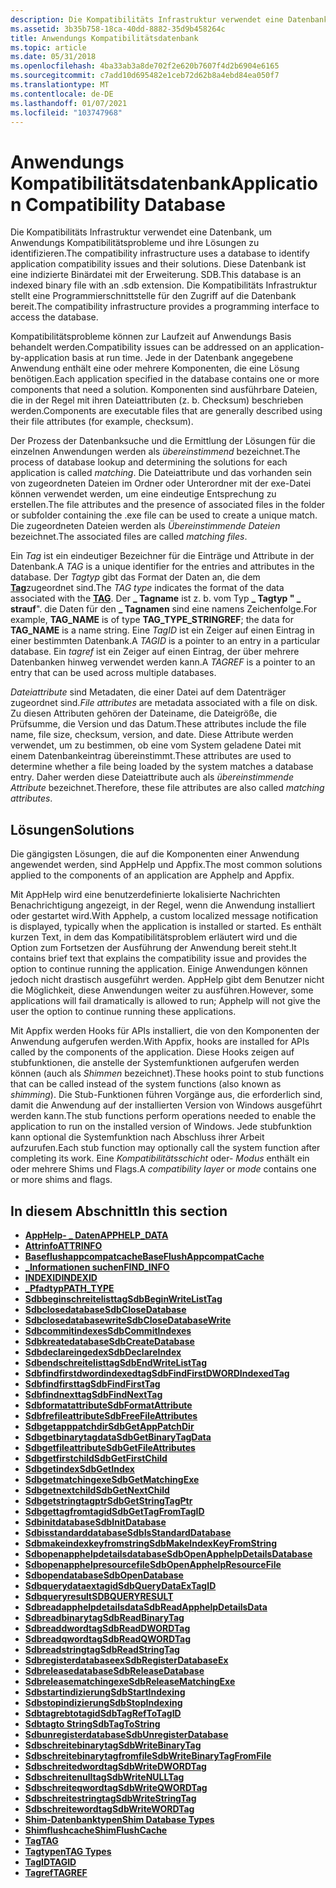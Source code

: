 ```yaml
---
description: Die Kompatibilitäts Infrastruktur verwendet eine Datenbank, um Anwendungs Kompatibilitätsprobleme und ihre Lösungen zu identifizieren.
ms.assetid: 3b35b758-18ca-40dd-8882-35d9b458264c
title: Anwendungs Kompatibilitätsdatenbank
ms.topic: article
ms.date: 05/31/2018
ms.openlocfilehash: 4ba33ab3a8de702f2e620b7607f4d2b6904e6165
ms.sourcegitcommit: c7add10d695482e1ceb72d62b8a4ebd84ea050f7
ms.translationtype: MT
ms.contentlocale: de-DE
ms.lasthandoff: 01/07/2021
ms.locfileid: "103747968"
---
```

# <a name="application-compatibility-database"></a><span data-ttu-id="54991-103">Anwendungs Kompatibilitätsdatenbank</span><span class="sxs-lookup"><span data-stu-id="54991-103">Application Compatibility Database</span></span>

<span data-ttu-id="54991-104">Die Kompatibilitäts Infrastruktur verwendet eine Datenbank, um Anwendungs Kompatibilitätsprobleme und ihre Lösungen zu identifizieren.</span><span class="sxs-lookup"><span data-stu-id="54991-104">The compatibility infrastructure uses a database to identify application compatibility issues and their solutions.</span></span> <span data-ttu-id="54991-105">Diese Datenbank ist eine indizierte Binärdatei mit der Erweiterung. SDB.</span><span class="sxs-lookup"><span data-stu-id="54991-105">This database is an indexed binary file with an .sdb extension.</span></span> <span data-ttu-id="54991-106">Die Kompatibilitäts Infrastruktur stellt eine Programmierschnittstelle für den Zugriff auf die Datenbank bereit.</span><span class="sxs-lookup"><span data-stu-id="54991-106">The compatibility infrastructure provides a programming interface to access the database.</span></span>

<span data-ttu-id="54991-107">Kompatibilitätsprobleme können zur Laufzeit auf Anwendungs Basis behandelt werden.</span><span class="sxs-lookup"><span data-stu-id="54991-107">Compatibility issues can be addressed on an application-by-application basis at run time.</span></span> <span data-ttu-id="54991-108">Jede in der Datenbank angegebene Anwendung enthält eine oder mehrere Komponenten, die eine Lösung benötigen.</span><span class="sxs-lookup"><span data-stu-id="54991-108">Each application specified in the database contains one or more components that need a solution.</span></span> <span data-ttu-id="54991-109">Komponenten sind ausführbare Dateien, die in der Regel mit ihren Dateiattributen (z. b. Checksum) beschrieben werden.</span><span class="sxs-lookup"><span data-stu-id="54991-109">Components are executable files that are generally described using their file attributes (for example, checksum).</span></span>

<span data-ttu-id="54991-110">Der Prozess der Datenbanksuche und die Ermittlung der Lösungen für die einzelnen Anwendungen werden als *übereinstimmend* bezeichnet.</span><span class="sxs-lookup"><span data-stu-id="54991-110">The process of database lookup and determining the solutions for each application is called *matching*.</span></span> <span data-ttu-id="54991-111">Die Dateiattribute und das vorhanden sein von zugeordneten Dateien im Ordner oder Unterordner mit der exe-Datei können verwendet werden, um eine eindeutige Entsprechung zu erstellen.</span><span class="sxs-lookup"><span data-stu-id="54991-111">The file attributes and the presence of associated files in the folder or subfolder containing the .exe file can be used to create a unique match.</span></span> <span data-ttu-id="54991-112">Die zugeordneten Dateien werden als *Übereinstimmende Dateien* bezeichnet.</span><span class="sxs-lookup"><span data-stu-id="54991-112">The associated files are called *matching files*.</span></span>

<span data-ttu-id="54991-113">Ein *Tag* ist ein eindeutiger Bezeichner für die Einträge und Attribute in der Datenbank.</span><span class="sxs-lookup"><span data-stu-id="54991-113">A *TAG* is a unique identifier for the entries and attributes in the database.</span></span> <span data-ttu-id="54991-114">Der *Tagtyp* gibt das Format der Daten an, die dem [**Tag**](tag.md)zugeordnet sind.</span><span class="sxs-lookup"><span data-stu-id="54991-114">The *TAG type* indicates the format of the data associated with the [**TAG**](tag.md).</span></span> <span data-ttu-id="54991-115">Der **\_ Tagname** ist z. b. vom Typ **\_ Tagtyp " \_ strauf**". die Daten für den **\_ Tagnamen** sind eine namens Zeichenfolge.</span><span class="sxs-lookup"><span data-stu-id="54991-115">For example, **TAG\_NAME** is of type **TAG\_TYPE\_STRINGREF**; the data for **TAG\_NAME** is a name string.</span></span> <span data-ttu-id="54991-116">Eine *TagID* ist ein Zeiger auf einen Eintrag in einer bestimmten Datenbank.</span><span class="sxs-lookup"><span data-stu-id="54991-116">A *TAGID* is a pointer to an entry in a particular database.</span></span> <span data-ttu-id="54991-117">Ein *tagref* ist ein Zeiger auf einen Eintrag, der über mehrere Datenbanken hinweg verwendet werden kann.</span><span class="sxs-lookup"><span data-stu-id="54991-117">A *TAGREF* is a pointer to an entry that can be used across multiple databases.</span></span>

<span data-ttu-id="54991-118">*Dateiattribute* sind Metadaten, die einer Datei auf dem Datenträger zugeordnet sind.</span><span class="sxs-lookup"><span data-stu-id="54991-118">*File attributes* are metadata associated with a file on disk.</span></span> <span data-ttu-id="54991-119">Zu diesen Attributen gehören der Dateiname, die Dateigröße, die Prüfsumme, die Version und das Datum.</span><span class="sxs-lookup"><span data-stu-id="54991-119">These attributes include the file name, file size, checksum, version, and date.</span></span> <span data-ttu-id="54991-120">Diese Attribute werden verwendet, um zu bestimmen, ob eine vom System geladene Datei mit einem Datenbankeintrag übereinstimmt.</span><span class="sxs-lookup"><span data-stu-id="54991-120">These attributes are used to determine whether a file being loaded by the system matches a database entry.</span></span> <span data-ttu-id="54991-121">Daher werden diese Dateiattribute auch als *übereinstimmende Attribute* bezeichnet.</span><span class="sxs-lookup"><span data-stu-id="54991-121">Therefore, these file attributes are also called *matching attributes*.</span></span>

## <a name="solutions"></a><span data-ttu-id="54991-122">Lösungen</span><span class="sxs-lookup"><span data-stu-id="54991-122">Solutions</span></span>

<span data-ttu-id="54991-123">Die gängigsten Lösungen, die auf die Komponenten einer Anwendung angewendet werden, sind AppHelp und Appfix.</span><span class="sxs-lookup"><span data-stu-id="54991-123">The most common solutions applied to the components of an application are Apphelp and Appfix.</span></span>

<span data-ttu-id="54991-124">Mit AppHelp wird eine benutzerdefinierte lokalisierte Nachrichten Benachrichtigung angezeigt, in der Regel, wenn die Anwendung installiert oder gestartet wird.</span><span class="sxs-lookup"><span data-stu-id="54991-124">With Apphelp, a custom localized message notification is displayed, typically when the application is installed or started.</span></span> <span data-ttu-id="54991-125">Es enthält kurzen Text, in dem das Kompatibilitätsproblem erläutert wird und die Option zum Fortsetzen der Ausführung der Anwendung bereit steht.</span><span class="sxs-lookup"><span data-stu-id="54991-125">It contains brief text that explains the compatibility issue and provides the option to continue running the application.</span></span> <span data-ttu-id="54991-126">Einige Anwendungen können jedoch nicht drastisch ausgeführt werden. AppHelp gibt dem Benutzer nicht die Möglichkeit, diese Anwendungen weiter zu ausführen.</span><span class="sxs-lookup"><span data-stu-id="54991-126">However, some applications will fail dramatically is allowed to run; Apphelp will not give the user the option to continue running these applications.</span></span>

<span data-ttu-id="54991-127">Mit Appfix werden Hooks für APIs installiert, die von den Komponenten der Anwendung aufgerufen werden.</span><span class="sxs-lookup"><span data-stu-id="54991-127">With Appfix, hooks are installed for APIs called by the components of the application.</span></span> <span data-ttu-id="54991-128">Diese Hooks zeigen auf stubfunktionen, die anstelle der Systemfunktionen aufgerufen werden können (auch als *Shimmen* bezeichnet).</span><span class="sxs-lookup"><span data-stu-id="54991-128">These hooks point to stub functions that can be called instead of the system functions (also known as *shimming*).</span></span> <span data-ttu-id="54991-129">Die Stub-Funktionen führen Vorgänge aus, die erforderlich sind, damit die Anwendung auf der installierten Version von Windows ausgeführt werden kann.</span><span class="sxs-lookup"><span data-stu-id="54991-129">The stub functions perform operations needed to enable the application to run on the installed version of Windows.</span></span> <span data-ttu-id="54991-130">Jede stubfunktion kann optional die Systemfunktion nach Abschluss ihrer Arbeit aufzurufen.</span><span class="sxs-lookup"><span data-stu-id="54991-130">Each stub function may optionally call the system function after completing its work.</span></span> <span data-ttu-id="54991-131">Eine *Kompatibilitätsschicht* oder- *Modus* enthält ein oder mehrere Shims und Flags.</span><span class="sxs-lookup"><span data-stu-id="54991-131">A *compatibility layer* or *mode* contains one or more shims and flags.</span></span>

## <a name="in-this-section"></a><span data-ttu-id="54991-132">In diesem Abschnitt</span><span class="sxs-lookup"><span data-stu-id="54991-132">In this section</span></span>

-   [<span data-ttu-id="54991-133">**AppHelp- \_ Daten**</span><span class="sxs-lookup"><span data-stu-id="54991-133">**APPHELP\_DATA**</span></span>](apphelp-data.md)
-   [<span data-ttu-id="54991-134">**Attrinfo**</span><span class="sxs-lookup"><span data-stu-id="54991-134">**ATTRINFO**</span></span>](attrinfo.md)
-   [<span data-ttu-id="54991-135">**Baseflushappcompatcache**</span><span class="sxs-lookup"><span data-stu-id="54991-135">**BaseFlushAppcompatCache**</span></span>](baseflushappcompatcache.md)
-   [<span data-ttu-id="54991-136">**\_Informationen suchen**</span><span class="sxs-lookup"><span data-stu-id="54991-136">**FIND\_INFO**</span></span>](find-info.md)
-   [<span data-ttu-id="54991-137">**INDEXID**</span><span class="sxs-lookup"><span data-stu-id="54991-137">**INDEXID**</span></span>](indexid.md)
-   [<span data-ttu-id="54991-138">**\_Pfadtyp**</span><span class="sxs-lookup"><span data-stu-id="54991-138">**PATH\_TYPE**</span></span>](path-type.md)
-   [<span data-ttu-id="54991-139">**Sdbbeginschreitelisttag**</span><span class="sxs-lookup"><span data-stu-id="54991-139">**SdbBeginWriteListTag**</span></span>](sdbbeginwritelisttag.md)
-   [<span data-ttu-id="54991-140">**Sdbclosedatabase**</span><span class="sxs-lookup"><span data-stu-id="54991-140">**SdbCloseDatabase**</span></span>](sdbclosedatabase.md)
-   [<span data-ttu-id="54991-141">**Sdbclosedatabasewrite**</span><span class="sxs-lookup"><span data-stu-id="54991-141">**SdbCloseDatabaseWrite**</span></span>](sdbclosedatabasewrite.md)
-   [<span data-ttu-id="54991-142">**Sdbcommitindexes**</span><span class="sxs-lookup"><span data-stu-id="54991-142">**SdbCommitIndexes**</span></span>](sdbcommitindexes.md)
-   [<span data-ttu-id="54991-143">**Sdbkreatedatabase**</span><span class="sxs-lookup"><span data-stu-id="54991-143">**SdbCreateDatabase**</span></span>](sdbcreatedatabase.md)
-   [<span data-ttu-id="54991-144">**Sdbdeclareingedex**</span><span class="sxs-lookup"><span data-stu-id="54991-144">**SdbDeclareIndex**</span></span>](sdbdeclareindex.md)
-   [<span data-ttu-id="54991-145">**Sdbendschreitelisttag**</span><span class="sxs-lookup"><span data-stu-id="54991-145">**SdbEndWriteListTag**</span></span>](sdbendwritelisttag.md)
-   [<span data-ttu-id="54991-146">**Sdbfindfirstdwordindexedtag**</span><span class="sxs-lookup"><span data-stu-id="54991-146">**SdbFindFirstDWORDIndexedTag**</span></span>](sdbfindfirstdwordindexedtag.md)
-   [<span data-ttu-id="54991-147">**Sdbfindfirsttag**</span><span class="sxs-lookup"><span data-stu-id="54991-147">**SdbFindFirstTag**</span></span>](sdbfindfirsttag.md)
-   [<span data-ttu-id="54991-148">**Sdbfindnexttag**</span><span class="sxs-lookup"><span data-stu-id="54991-148">**SdbFindNextTag**</span></span>](sdbfindnexttag.md)
-   [<span data-ttu-id="54991-149">**Sdbformatattribute**</span><span class="sxs-lookup"><span data-stu-id="54991-149">**SdbFormatAttribute**</span></span>](sdbformatattribute.md)
-   [<span data-ttu-id="54991-150">**Sdbfrefileattribute**</span><span class="sxs-lookup"><span data-stu-id="54991-150">**SdbFreeFileAttributes**</span></span>](sdbfreefileattributes.md)
-   [<span data-ttu-id="54991-151">**Sdbgetapppatchdir**</span><span class="sxs-lookup"><span data-stu-id="54991-151">**SdbGetAppPatchDir**</span></span>](sdbgetapppatchdir.md)
-   [<span data-ttu-id="54991-152">**Sdbgetbinarytagdata**</span><span class="sxs-lookup"><span data-stu-id="54991-152">**SdbGetBinaryTagData**</span></span>](sdbgetbinarytagdata.md)
-   [<span data-ttu-id="54991-153">**Sdbgetfileattribute**</span><span class="sxs-lookup"><span data-stu-id="54991-153">**SdbGetFileAttributes**</span></span>](sdbgetfileattributes.md)
-   [<span data-ttu-id="54991-154">**Sdbgetfirstchild**</span><span class="sxs-lookup"><span data-stu-id="54991-154">**SdbGetFirstChild**</span></span>](sdbgetfirstchild.md)
-   [<span data-ttu-id="54991-155">**Sdbgetindex**</span><span class="sxs-lookup"><span data-stu-id="54991-155">**SdbGetIndex**</span></span>](sdbgetindex.md)
-   [<span data-ttu-id="54991-156">**Sdbgetmatchingexe**</span><span class="sxs-lookup"><span data-stu-id="54991-156">**SdbGetMatchingExe**</span></span>](sdbgetmatchingexe.md)
-   [<span data-ttu-id="54991-157">**Sdbgetnextchild**</span><span class="sxs-lookup"><span data-stu-id="54991-157">**SdbGetNextChild**</span></span>](sdbgetnextchild.md)
-   [<span data-ttu-id="54991-158">**Sdbgetstringtagptr**</span><span class="sxs-lookup"><span data-stu-id="54991-158">**SdbGetStringTagPtr**</span></span>](sdbgetstringtagptr.md)
-   [<span data-ttu-id="54991-159">**Sdbgettagfromtagid**</span><span class="sxs-lookup"><span data-stu-id="54991-159">**SdbGetTagFromTagID**</span></span>](sdbgettagfromtagid.md)
-   [<span data-ttu-id="54991-160">**Sdbinitdatabase**</span><span class="sxs-lookup"><span data-stu-id="54991-160">**SdbInitDatabase**</span></span>](sdbinitdatabase.md)
-   [<span data-ttu-id="54991-161">**Sdbisstandarddatabase**</span><span class="sxs-lookup"><span data-stu-id="54991-161">**SdbIsStandardDatabase**</span></span>](sdbisstandarddatabase.md)
-   [<span data-ttu-id="54991-162">**Sdbmakeindexkeyfromstring**</span><span class="sxs-lookup"><span data-stu-id="54991-162">**SdbMakeIndexKeyFromString**</span></span>](sdbmakeindexkeyfromstring.md)
-   [<span data-ttu-id="54991-163">**Sdbopenapphelpdetailsdatabase**</span><span class="sxs-lookup"><span data-stu-id="54991-163">**SdbOpenApphelpDetailsDatabase**</span></span>](sdbopenapphelpdetailsdatabase.md)
-   [<span data-ttu-id="54991-164">**Sdbopenapphelpresourcefile**</span><span class="sxs-lookup"><span data-stu-id="54991-164">**SdbOpenApphelpResourceFile**</span></span>](sdbopenapphelpresourcefile.md)
-   [<span data-ttu-id="54991-165">**Sdbopendatabase**</span><span class="sxs-lookup"><span data-stu-id="54991-165">**SdbOpenDatabase**</span></span>](sdbopendatabase.md)
-   [<span data-ttu-id="54991-166">**Sdbquerydataextagid**</span><span class="sxs-lookup"><span data-stu-id="54991-166">**SdbQueryDataExTagID**</span></span>](sdbquerydataextagid.md)
-   [<span data-ttu-id="54991-167">**Sdbqueryresult**</span><span class="sxs-lookup"><span data-stu-id="54991-167">**SDBQUERYRESULT**</span></span>](sdbqueryresult.md)
-   [<span data-ttu-id="54991-168">**Sdbreadapphelpdetailsdata**</span><span class="sxs-lookup"><span data-stu-id="54991-168">**SdbReadApphelpDetailsData**</span></span>](sdbreadapphelpdetailsdata.md)
-   [<span data-ttu-id="54991-169">**Sdbreadbinarytag**</span><span class="sxs-lookup"><span data-stu-id="54991-169">**SdbReadBinaryTag**</span></span>](sdbreadbinarytag.md)
-   [<span data-ttu-id="54991-170">**Sdbreaddwordtag**</span><span class="sxs-lookup"><span data-stu-id="54991-170">**SdbReadDWORDTag**</span></span>](sdbreaddwordtag.md)
-   [<span data-ttu-id="54991-171">**Sdbreadqwordtag**</span><span class="sxs-lookup"><span data-stu-id="54991-171">**SdbReadQWORDTag**</span></span>](sdbreadqwordtag.md)
-   [<span data-ttu-id="54991-172">**Sdbreadstringtag**</span><span class="sxs-lookup"><span data-stu-id="54991-172">**SdbReadStringTag**</span></span>](sdbreadstringtag.md)
-   [<span data-ttu-id="54991-173">**Sdbregisterdatabaseex**</span><span class="sxs-lookup"><span data-stu-id="54991-173">**SdbRegisterDatabaseEx**</span></span>](sdbregisterdatabaseex.md)
-   [<span data-ttu-id="54991-174">**Sdbreleasedatabase**</span><span class="sxs-lookup"><span data-stu-id="54991-174">**SdbReleaseDatabase**</span></span>](sdbreleasedatabase.md)
-   [<span data-ttu-id="54991-175">**Sdbreleasematchingexe**</span><span class="sxs-lookup"><span data-stu-id="54991-175">**SdbReleaseMatchingExe**</span></span>](sdbreleasematchingexe.md)
-   [<span data-ttu-id="54991-176">**Sdbstartindizierung**</span><span class="sxs-lookup"><span data-stu-id="54991-176">**SdbStartIndexing**</span></span>](sdbstartindexing.md)
-   [<span data-ttu-id="54991-177">**Sdbstopindizierung**</span><span class="sxs-lookup"><span data-stu-id="54991-177">**SdbStopIndexing**</span></span>](sdbstopindexing.md)
-   [<span data-ttu-id="54991-178">**Sdbtagrebtotagid**</span><span class="sxs-lookup"><span data-stu-id="54991-178">**SdbTagRefToTagID**</span></span>](sdbtagreftotagid.md)
-   [<span data-ttu-id="54991-179">**Sdbtagto String**</span><span class="sxs-lookup"><span data-stu-id="54991-179">**SdbTagToString**</span></span>](sdbtagtostring.md)
-   [<span data-ttu-id="54991-180">**Sdbunregisterdatabase**</span><span class="sxs-lookup"><span data-stu-id="54991-180">**SdbUnregisterDatabase**</span></span>](sdbunregisterdatabase.md)
-   [<span data-ttu-id="54991-181">**Sdbschreitebinarytag**</span><span class="sxs-lookup"><span data-stu-id="54991-181">**SdbWriteBinaryTag**</span></span>](sdbwritebinarytag.md)
-   [<span data-ttu-id="54991-182">**Sdbschreitebinarytagfromfile**</span><span class="sxs-lookup"><span data-stu-id="54991-182">**SdbWriteBinaryTagFromFile**</span></span>](sdbwritebinarytagfromfile.md)
-   [<span data-ttu-id="54991-183">**Sdbschreitedwordtag**</span><span class="sxs-lookup"><span data-stu-id="54991-183">**SdbWriteDWORDTag**</span></span>](sdbwritedwordtag.md)
-   [<span data-ttu-id="54991-184">**Sdbschreitenulltag**</span><span class="sxs-lookup"><span data-stu-id="54991-184">**SdbWriteNULLTag**</span></span>](sdbwritenulltag.md)
-   [<span data-ttu-id="54991-185">**Sdbschreiteqwordtag**</span><span class="sxs-lookup"><span data-stu-id="54991-185">**SdbWriteQWORDTag**</span></span>](sdbwriteqwordtag.md)
-   [<span data-ttu-id="54991-186">**Sdbschreitestringtag**</span><span class="sxs-lookup"><span data-stu-id="54991-186">**SdbWriteStringTag**</span></span>](sdbwritestringtag.md)
-   [<span data-ttu-id="54991-187">**Sdbschreitewordtag**</span><span class="sxs-lookup"><span data-stu-id="54991-187">**SdbWriteWORDTag**</span></span>](sdbwritewordtag.md)
-   [<span data-ttu-id="54991-188">**Shim-Datenbanktypen**</span><span class="sxs-lookup"><span data-stu-id="54991-188">**Shim Database Types**</span></span>](shim-database-types.md)
-   [<span data-ttu-id="54991-189">**Shimflushcache**</span><span class="sxs-lookup"><span data-stu-id="54991-189">**ShimFlushCache**</span></span>](shimflushcache.md)
-   [<span data-ttu-id="54991-190">**Tag**</span><span class="sxs-lookup"><span data-stu-id="54991-190">**TAG**</span></span>](tag.md)
-   [<span data-ttu-id="54991-191">**Tagtypen**</span><span class="sxs-lookup"><span data-stu-id="54991-191">**TAG Types**</span></span>](tag-types.md)
-   [<span data-ttu-id="54991-192">**TagID**</span><span class="sxs-lookup"><span data-stu-id="54991-192">**TAGID**</span></span>](tagid.md)
-   [<span data-ttu-id="54991-193">**Tagref**</span><span class="sxs-lookup"><span data-stu-id="54991-193">**TAGREF**</span></span>](tagref.md)

 

 



